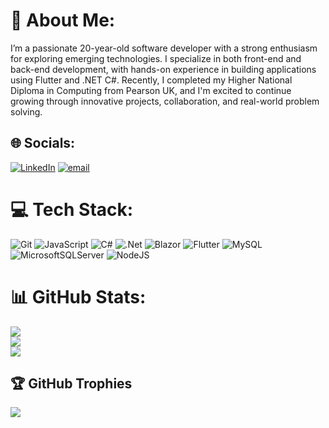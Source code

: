 # 💫 About Me:
I’m a passionate 20-year-old software developer with a strong enthusiasm for exploring emerging technologies. I specialize in both front-end and back-end development, with hands-on experience in building applications using Flutter and .NET C#. Recently, I completed my Higher National Diploma in Computing from Pearson UK, and I'm excited to continue growing through innovative projects, collaboration, and real-world problem solving.


## 🌐 Socials:
[![LinkedIn](https://img.shields.io/badge/LinkedIn-%230077B5.svg?logo=linkedin&logoColor=white)](https://www.linkedin.com/in/moe-yan-htun-73a8b2271/) [![email](https://img.shields.io/badge/Email-D14836?logo=gmail&logoColor=white)](mailto:moeyan227970@gmail.com) 

# 💻 Tech Stack:
![Git](https://img.shields.io/badge/git-%23F05033.svg?style=for-the-badge&logo=git&logoColor=white) ![JavaScript](https://img.shields.io/badge/javascript-%23323330.svg?style=for-the-badge&logo=javascript&logoColor=%23F7DF1E) ![C#](https://img.shields.io/badge/c%23-%23239120.svg?style=for-the-badge&logo=csharp&logoColor=white) ![.Net](https://img.shields.io/badge/.NET-5C2D91?style=for-the-badge&logo=.net&logoColor=white) ![Blazor](https://img.shields.io/badge/blazor-%235C2D91.svg?style=for-the-badge&logo=blazor&logoColor=white) ![Flutter](https://img.shields.io/badge/Flutter-%2302569B.svg?style=for-the-badge&logo=Flutter&logoColor=white) ![MySQL](https://img.shields.io/badge/mysql-4479A1.svg?style=for-the-badge&logo=mysql&logoColor=white) ![MicrosoftSQLServer](https://img.shields.io/badge/Microsoft%20SQL%20Server-CC2927?style=for-the-badge&logo=microsoft%20sql%20server&logoColor=white) ![NodeJS](https://img.shields.io/badge/node.js-6DA55F?style=for-the-badge&logo=node.js&logoColor=white) 
# 📊 GitHub Stats:
![](https://github-readme-stats.vercel.app/api?username=moeyanhtun-coding&theme=merko&hide_border=true&include_all_commits=false&count_private=false)<br/>
![](https://nirzak-streak-stats.vercel.app/?user=moeyanhtun-coding&theme=merko&hide_border=true)<br/>
![](https://github-readme-stats.vercel.app/api/top-langs/?username=moeyanhtun-coding&theme=merko&hide_border=true&include_all_commits=false&count_private=false&layout=compact)

## 🏆 GitHub Trophies
![](https://github-profile-trophy.vercel.app/?username=moeyanhtun-coding&theme=radical&no-frame=true&no-bg=false&margin-w=4)

<!-- Proudly created with GPRM ( https://gprm.itsvg.in ) -->
